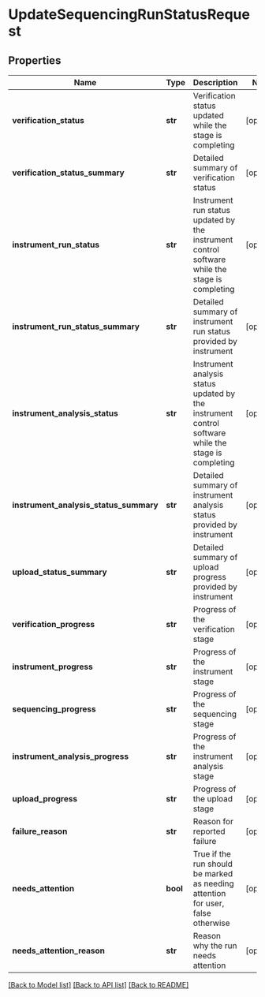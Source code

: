 # UpdateSequencingRunStatusRequest


## Properties
Name | Type | Description | Notes
------------ | ------------- | ------------- | -------------
**verification_status** | **str** | Verification status updated while the stage is completing | [optional] 
**verification_status_summary** | **str** | Detailed summary of verification status | [optional] 
**instrument_run_status** | **str** | Instrument run status updated by the instrument control software while the stage is completing | [optional] 
**instrument_run_status_summary** | **str** | Detailed summary of instrument run status provided by instrument | [optional] 
**instrument_analysis_status** | **str** | Instrument analysis status updated by the instrument control software while the stage is completing | [optional] 
**instrument_analysis_status_summary** | **str** | Detailed summary of instrument analysis status provided by instrument | [optional] 
**upload_status_summary** | **str** | Detailed summary of upload progress provided by instrument | [optional] 
**verification_progress** | **str** | Progress of the verification stage | [optional] 
**instrument_progress** | **str** | Progress of the instrument stage | [optional] 
**sequencing_progress** | **str** | Progress of the sequencing stage | [optional] 
**instrument_analysis_progress** | **str** | Progress of the instrument analysis stage | [optional] 
**upload_progress** | **str** | Progress of the upload stage | [optional] 
**failure_reason** | **str** | Reason for reported failure | [optional] 
**needs_attention** | **bool** | True if the run should be marked as needing attention for user, false otherwise | [optional] 
**needs_attention_reason** | **str** | Reason why the run needs attention | [optional] 

[[Back to Model list]](../README.md#documentation-for-models) [[Back to API list]](../README.md#documentation-for-api-endpoints) [[Back to README]](../README.md)


